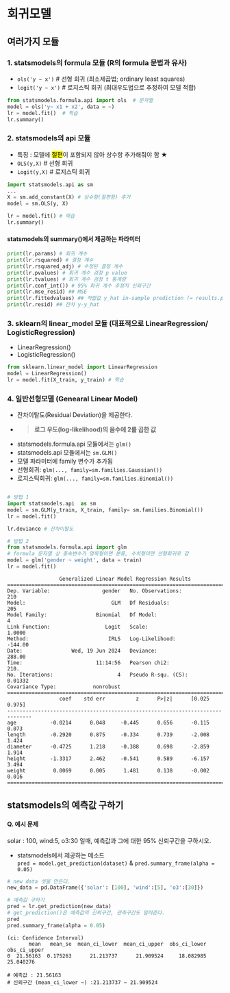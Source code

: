 회귀모델 
==
여러가지 모듈 
--
### 1. statsmodels의 formula 모듈 (R의 formula 문법과 유사)
* ```ols('y ~ x')``` # 선형 회귀 (최소제곱법; ordinary least squares)
* ```logit('y ~ x')``` # 로지스틱 회귀 (최대우도법으로 추정하여 모델 적합) 
```python
from statsmodels.formula.api import ols  # 문자열
model = ols('y~ x1 + x2', data = ~)
lr = model.fit()  # 학습
lr.summary()
```
### 2. statsmodels의 api 모듈 
* 특징 : 모델에 <mark>절편</mark>이 포함되지 않아 상수항 추가해줘야 함 ★
* ```OLS(y,X)``` # 선형 회귀 
* ```Logit(y,X)``` # 로지스틱 회귀 
```python
import statsmodels.api as sm
...
X = sm.add_constant(X) # 상수항(절편항) 추가
model = sm.OLS(y, X)

lr = model.fit() # 학습
lr.summary()
```
#### statsmodels의 summary()에서 제공하는 파라미터 
```python
print(lr.params) # 회귀 계수
print(lr.rsquared) # 결정 계수
print(lr.rsquared_adj) # 수정된 결정 계수
print(lr.pvalues) # 회귀 계수 검정 p value
print(lr.tvalues) # 회귀 계수 검정 t 통계량
print(lr.conf_int()) # 95% 회귀 계수 추정치 신뢰구간
print(lr.mse_resid) ## MSE
print(lr.fittedvalues) ## 적합값 y_hat in-sample prediction (= results.predict(X))
print(lr.resid) ## 잔차 y-y_hat
```


### 3. sklearn의 linear_model 모듈 (대표적으로 LinearRegression/ LogisticRegression)
* LinearRegression()
* LogisticRegression()
```python
from sklearn.linear_model import LinearRegression 
model = LinearRegression()
lr = model.fit(X_train, y_train) # 학습
```
### 4. 일반선형모델 (Genearal Linear Model) 
* 잔차이탈도(Residual Deviation)을 제공한다.
* > **로그 우도(log-likelihood)의 음수에 2를 곱한 값**
* statsmodels.formula.api 모듈에서는 ```glm()```
* statsmodels.api 모듈에서는 ```sm.GLM()```
* 모델 파라미터에 family 변수가 추가됨
*   선형회귀: ```glm(..., family=sm.families.Gaussian())```
*   로지스틱회귀: ```glm(..., family=sm.families.Binomial())```
```python

# 방법 1
import statsmodels.api  as sm 
model = sm.GLM(y_train, X_train, family= sm.families.Binomial())
lr = model.fit()

lr.deviance # 잔차이탈도

# 방법 2
from statsmodels.formula.api import glm
# formula 문자열 상 종속변수가 명목형이면 분류, 수치형이면 선형회귀로 감 
model = glm('gender ~ weight', data = train)
lr = model.fit()

```
```
                 Generalized Linear Model Regression Results                  
==============================================================================
Dep. Variable:                 gender   No. Observations:                  210
Model:                            GLM   Df Residuals:                      205
Model Family:                Binomial   Df Model:                            4
Link Function:                  Logit   Scale:                          1.0000
Method:                          IRLS   Log-Likelihood:                -144.00
Date:                Wed, 19 Jun 2024   Deviance:                       288.00
Time:                        11:14:56   Pearson chi2:                     210.
No. Iterations:                     4   Pseudo R-squ. (CS):            0.01332
Covariance Type:            nonrobust                                         
==============================================================================
                 coef    std err          z      P>|z|      [0.025      0.975]
------------------------------------------------------------------------------
age           -0.0214      0.048     -0.445      0.656      -0.115       0.073
length        -0.2920      0.875     -0.334      0.739      -2.008       1.424
diameter      -0.4725      1.218     -0.388      0.698      -2.859       1.914
height        -1.3317      2.462     -0.541      0.589      -6.157       3.494
weight         0.0069      0.005      1.481      0.138      -0.002       0.016
==============================================================================
```

statsmodels의 예측값 구하기 
-- 
#### Q. 예시 문제   
solar : 100, wind:5, o3:30 일때, 예측값과 그에 대한 95% 신뢰구간을 구하시오.  
* statsmodels에서 제공하는 메소드   
```pred = model.get_prediction(dataset)``` & ```pred.summary_frame(alpha = 0.05)```
```python
# new data 셋을 만든다. 
new_data = pd.DataFrame({'solar': [100], 'wind':[5], 'o3':[30]})

# 예측값 구하기 
pred = lr.get_prediction(new_data)
# get_prediction()은 예측값의 신뢰구간, 관측구간도 알려준다. 
pred
pred.summary_frame(alpha = 0.05)
```
```
(ci: Confidence Interval)
       mean   mean_se  mean_ci_lower  mean_ci_upper  obs_ci_lower  obs_ci_upper
0  21.56163  0.175263      21.213737      21.909524     18.082985     25.040276

# 예측값 : 21.56163 
# 신뢰구간 (mean_ci_lower ~) :21.213737 ~ 21.909524  


```
